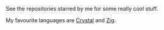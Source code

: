 See the repositories starred by me for some really cool stuff.

My favourite languages are [Crystal](https://crystal-lang.org) and [Zig](https://ziglang.org).
